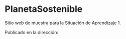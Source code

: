 # PlanetaSostenible
Sitio web de muestra para la Situación de Aprendizaje 1.

Publicado en la dirección: 
